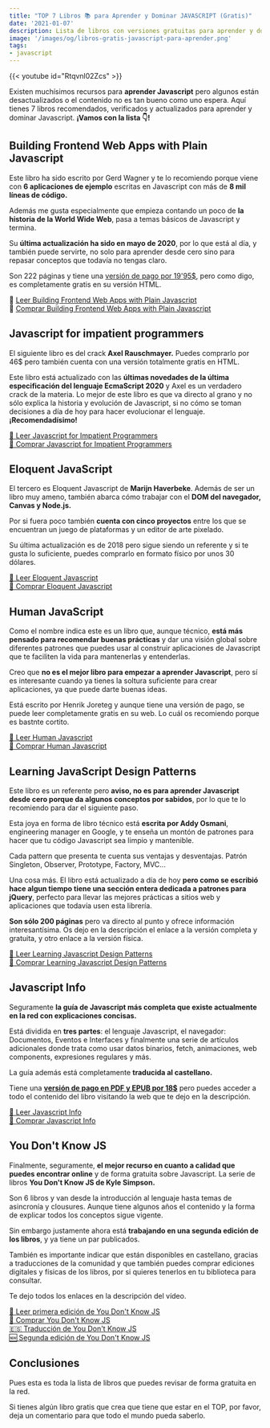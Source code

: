 ```yaml
---
title: "TOP 7 Libros 📚 para Aprender y Dominar JAVASCRIPT (Gratis)" 
date: '2021-01-07'
description: Lista de libros con versiones gratuitas para aprender y dominar el lenguaje de programación Javascript
image: '/images/og/libros-gratis-javascript-para-aprender.png'
tags:
- javascript
---
```


{{< youtube id="Rtqvnl02Zcs" >}}

Existen muchísimos recursos para **aprender Javascript** pero algunos están desactualizados o el contenido no es tan bueno como uno espera. Aquí tienes 7 libros recomendados, verificados y actualizados para aprender y dominar Javascript. **¡Vamos con la lista 👇!**

## Building Frontend Web Apps with Plain Javascript

Este libro ha sido escrito por Gerd Wagner y te lo recomiendo porque viene con **6 aplicaciones de ejemplo** escritas en Javascript con más de **8 mil líneas de código.**

Además me gusta especialmente que empieza contando un poco de **la historia de la World Wide Web**, pasa a temas básicos de Javascript y termina.

Su **última actualización ha sido en mayo de 2020**, por lo que está al día, y también puede servirte, no solo para aprender desde cero sino para repasar conceptos que todavía no tengas claro.

Son 222 páginas y tiene una [versión de pago por 19'95$](https://gumroad.com/l/YyWka), pero como digo, es completamente gratis en su versión HTML.

🔗 [Leer Building Frontend Web Apps with Plain Javascript](https://web-engineering.info/JsFrontendApp-Book)<br/>
🛒 [Comprar Building Frontend Web Apps with Plain Javascript](https://gumroad.com/l/YyWka)

## Javascript for impatient programmers

El siguiente libro es del crack **Axel Rauschmayer.** Puedes comprarlo por 46$ pero también cuenta con una versión totalmente gratis en HTML. 

Este libro está actualizado con las **últimas novedades de la última especificación del lenguaje EcmaScript 2020** y Axel es un verdadero crack de la materia. Lo mejor de este libro es que va directo al grano y no sólo explica la historia y evolución de Javascript, si no cómo se toman decisiones a día de hoy para hacer evolucionar el lenguaje. **¡Recomendadísimo!**

[🔗 Leer Javascript for Impatient Programmers](https://exploringjs.com/impatient-js/toc.html)<br>
[🛒  Comprar Javascript for Impatient Programmers](https://amzn.to/35iOMz8)

## Eloquent JavaScript

El tercero es Eloquent Javascript de **Marijn Haverbeke**. Además de ser un libro muy ameno, también abarca cómo trabajar con el **DOM del navegador, Canvas y Node.js.**

Por si fuera poco también **cuenta con cinco proyectos** entre los que se encuentran un juego de plataformas y un editor de arte pixelado.

Su última actualización es de 2018 pero sigue siendo un referente y si te gusta lo suficiente, puedes comprarlo en formato físico por unos 30 dólares.

[🔗 Leer Eloquent Javascript](https://eloquentjavascript.net/)<br>
[🛒 Comprar Eloquent Javascript](https://amzn.to/3pNEr62)

## Human JavaScript

Como el nombre indica este es un libro que, aunque técnico, **está más pensado para recomendar buenas prácticas** y dar una visión global sobre diferentes patrones que puedes usar al construir aplicaciones de Javascript que te faciliten la vida para mantenerlas y entenderlas.

Creo que **no es el mejor libro para empezar a aprender Javascript**, pero sí es interesante cuando ya tienes la soltura suficiente para crear aplicaciones, ya que puede darte buenas ideas. 

Está escrito por Henrik Joreteg y aunque tiene una versión de pago, se puede leer completamente gratis en su web. Lo cuál os recomiendo porque es bastnte cortito.

[🔗 Leer Human Javascript](https://read.humanjavascript.com/)<br>
[🛒 Comprar Human Javascript](https://gumroad.com/l/humanjs)

## Learning JavaScript Design Patterns

Este libro es un referente pero **aviso, no es para aprender Javascript desde cero porque da algunos conceptos por sabidos**, por lo que te lo recomiendo para dar el siguiente paso.

Esta joya en forma de libro técnico está **escrita por Addy Osmani**, engineering manager en Google, y te enseña un montón de patrones para hacer que tu código Javascript sea limpio y mantenible.

Cada pattern que presenta te cuenta sus ventajas y desventajas. Patrón Singleton, Observer,     Prototype, Factory, MVC...

Una cosa más. El libro está actualizado a día de hoy **pero como se escribió hace algun tiempo tiene una sección entera dedicada a patrones para jQuery**, perfecto para llevar las mejores prácticas a sitios web y aplicaciones que todavía usen esta librería.

**Son sólo 200 páginas** pero va directo al punto y ofrece información interesantísima. Os dejo en la descripción el enlace a la versión completa y gratuita, y otro enlace a la versión física.

[🔗 Leer Learning Javascript Design Patterns](https://addyosmani.com/resources/essentialjsdesignpatterns/book/)<br>
[🛒 Comprar Learning Javascript Design Patterns](https://amzn.to/3q0nlSO)

## Javascript Info

Seguramente **la guía de Javascript más completa que existe actualmente en la red con explicaciones concisas.**

Está dividida en **tres partes**: el lenguaje Javascript, el navegador: Documentos, Eventos e Interfaces y finalmente una serie de artículos adicionales donde trata como usar datos binarios, fetch, animaciones, web components, expresiones regulares y más.

La guía además está completamente **traducida al castellano.**

Tiene una **[versión de pago en PDF y EPUB por 18$](https://javascript.info/ebook)** pero puedes acceder a todo el contenido del libro visitando la web que te dejo en la descripción.

[🔗 Leer Javascript Info](https://javascript.info/)<br>
[🛒 Comprar Javascript Info](https://javascript.info/ebook)

## You Don't Know JS

Finalmente, seguramente, **el mejor recurso en cuanto a calidad que puedes encontrar online** y de forma gratuita sobre Javascript. La serie de libros **You Don't Know JS de Kyle Simpson.**

Son 6 libros y van desde la introducción al lenguaje hasta temas de asincronía y clousures. Aunque tiene algunos años el contenido y la forma de explicar todos los conceptos sigue vigente.

Sin embargo justamente ahora está **trabajando en una segunda edición de los libros**, y ya tiene un par publicados.

También es importante indicar que están disponibles en castellano, gracias a traducciones de la comunidad y que también puedes comprar ediciones digitales y físicas de los libros, por si quieres tenerlos en tu biblioteca para consultar.

Te dejo todos los enlaces en la descripción del vídeo.

[🔗 Leer primera edición de You Don't Know JS](https://github.com/getify/You-Dont-Know-JS/blob/1st-ed/README.md)<br>
[🛒 Comprar You Don't Know JS](https://amzn.to/35i9j72)<br>
[🇪🇸 Traducción de You Don't Know JS](https://github.com/You-Dont-Know-JS-ES/Traduccion)<br>
[🆕 Segunda edición de You Don't Know JS](https://github.com/getify/You-Dont-Know-JS/tree/2nd-ed)

## Conclusiones

Pues esta es toda la lista de libros que puedes revisar de forma gratuita en la red.

Si tienes algún libro gratis que crea que tiene que estar en el TOP, por favor, deja un comentario para que todo el mundo pueda saberlo.